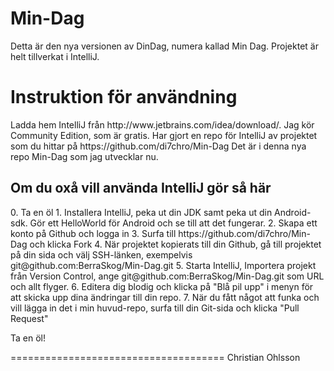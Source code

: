 Min-Dag
=======

Detta är den nya versionen av DinDag, numera kallad Min Dag.
Projektet är helt tillverkat i IntelliJ.

<h1>Instruktion för användning</h1>
Ladda hem IntelliJ från http://www.jetbrains.com/idea/download/. Jag kör Community Edition, som är gratis. 
Har gjort en repo för IntelliJ av projektet som du hittar på https://github.com/di7chro/Min-Dag
Det är i denna nya repo Min-Dag som jag utvecklar nu.

<h2>Om du oxå vill använda IntelliJ gör så här</h2>
0. Ta en öl
1. Installera IntelliJ, peka ut din JDK samt peka ut din Android-sdk. Gör ett HelloWorld för Android och se till att det fungerar.
2. Skapa ett konto på Github och logga in
3. Surfa till https://github.com/di7chro/Min-Dag och klicka Fork
4. När projektet kopierats till din Github, gå till projektet på din sida och välj SSH-länken, exempelvis git@github.com:BerraSkog/Min-Dag.git
5. Starta IntelliJ, Importera projekt från Version Control, ange git@github.com:BerraSkog/Min-Dag.git som URL och allt flyger.
6. Editera dig blodig och klicka på "Blå pil upp" i menyn för att skicka upp dina ändringar till din repo.
7. När du fått något att funka och vill lägga in det i min huvud-repo, surfa till din Git-sida och klicka "Pull Request"

Ta en öl!



=====================================
Christian Ohlsson
